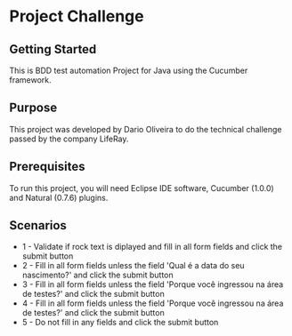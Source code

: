 # Project Challenge


## Getting Started

This is BDD test automation Project for Java using the Cucumber framework.

## Purpose

This project was developed by Dario Oliveira to do the technical challenge passed by the company LifeRay.

## Prerequisites

To run this project, you will need Eclipse IDE software, Cucumber (1.0.0) and
Natural (0.7.6) plugins.

## Scenarios

* 1 - Validate if rock text is diplayed and fill in all form fields and click the submit button
* 2 - Fill in all form fields unless the field 'Qual é a data do seu nascimento?' and click the submit button
* 3 - Fill in all form fields unless the field 'Porque você ingressou na área de testes?' and click the submit button
* 4 - Fill in all form fields unless the field 'Porque você ingressou na área de testes?' and click the submit button
* 5 - Do not fill in any fields and click the submit button
